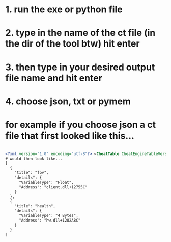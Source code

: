 # 1. run the exe or python file
# 2. type in the name of the ct file (in the dir of the tool btw) hit enter
# 3. then type in your desired output file name and hit enter
# 4. choose json, txt or pymem
# for example if you choose json a ct file that first looked like this...
```xml

<?xml version="1.0" encoding="utf-8"?> <CheatTable CheatEngineTableVersion="46"> <CheatEntries> <CheatEntry> <ID>1</ID> <Description>"fov"</Description> <VariableType>Float</VariableType> <Address>client.dll+12755C</Address> </CheatEntry> <CheatEntry> <ID>2</ID> <Description>"health"</Description> <VariableType>4 Bytes</VariableType> <Address>hw.dll+1282A8C</Address> </CheatEntry> </CheatEntries> <UserdefinedSymbols/> </CheatTable> \`\`\`
# would then look like...
[
  {
    "title": "fov",
    "details": {
      "VariableType": "Float",
      "Address": "client.dll+12755C"
    }
  },
  {
    "title": "health",
    "details": {
      "VariableType": "4 Bytes",
      "Address": "hw.dll+1282A8C"
    }
  }
]
